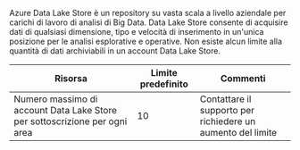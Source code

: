 Azure Data Lake Store è un repository su vasta scala a livello aziendale per carichi di lavoro di analisi di Big Data. Data Lake Store consente di acquisire dati di qualsiasi dimensione, tipo e velocità di inserimento in un'unica posizione per le analisi esplorative e operative. Non esiste alcun limite alla quantità di dati archiviabili in un account Data Lake Store.

| **Risorsa** | **Limite predefinito** | **Commenti** |
| --- | --- | --- |
| Numero massimo di account Data Lake Store per sottoscrizione per ogni area |10 | Contattare il supporto per richiedere un aumento del limite |

